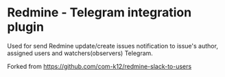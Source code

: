 Redmine - Telegram integration plugin
======================
Used for send Redmine update/create issues notification to issue's author, assigned users and watchers(observers) Telegram.

Forked from https://github.com/com-k12/redmine-slack-to-users
